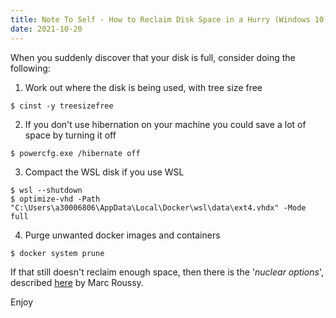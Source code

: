 ```yaml
---
title: Note To Self - How to Reclaim Disk Space in a Hurry (Windows 10)
date: 2021-10-20
---
```


When you suddenly discover that your disk is full, consider doing the following:

1. Work out where the disk is being used, with tree size free

```
$ cinst -y treesizefree
```

2. If you don't use hibernation on your machine you could save a lot of space by turning it off
```
$ powercfg.exe /hibernate off
```

3. Compact the WSL disk if you use WSL

```
$ wsl --shutdown
$ optimize-vhd -Path "C:\Users\a30006806\AppData\Local\Docker\wsl\data\ext4.vhdx" -Mode full
```

4. Purge unwanted docker images and containers

```
$ docker system prune
```

If that still doesn't reclaim enough space, then there is the '*nuclear options*', described [here](https://marcroussy.com/2020/12/01/cleaning-up-docker-disk-space-in-wsl2/) by Marc Roussy.

Enjoy